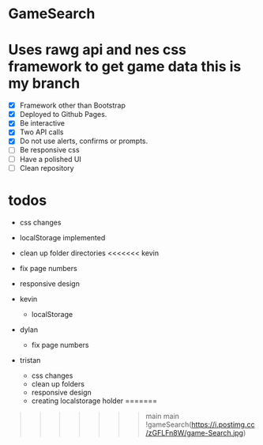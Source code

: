 
# GameSearch

Uses rawg api and nes css framework to get game data
this is my branch
=======

- [x] Framework other than Bootstrap
- [x] Deployed to Github Pages.
- [x] Be interactive
- [x] Two API calls
- [x] Do not use alerts, confirms or prompts.
- [ ] Be responsive css
- [ ] Have a polished UI
- [ ] Clean repository

# todos

- css changes
- localStorage implemented
- clean up folder directories
<<<<<<< kevin
- fix page numbers
- responsive design

- kevin
  - localStorage
- dylan
  - fix page numbers
- tristan
  - css changes
  - clean up folders
  - responsive design
  - creating localstorage holder
=======
>>>>>>> main
>>>>>>> main
!gameSearch(https://i.postimg.cc/zGFLFn8W/game-Search.jpg)
